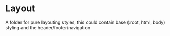 # Layout

A folder for pure layouting styles, this could contain base (:root, html, body) styling and the header/footer/navigation
